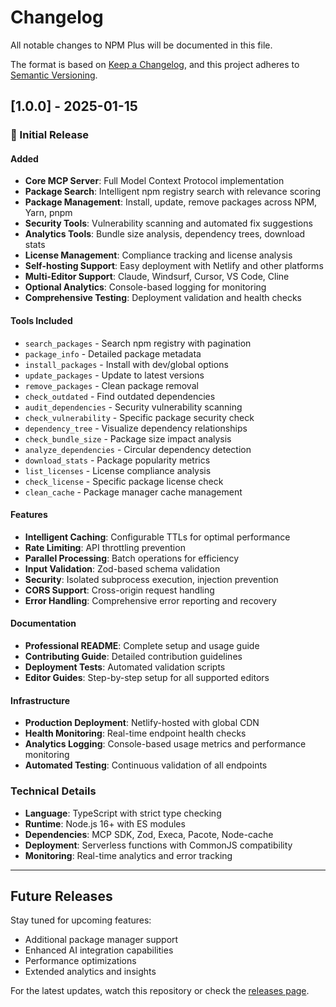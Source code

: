 # Changelog

All notable changes to NPM Plus will be documented in this file.

The format is based on [Keep a Changelog](https://keepachangelog.com/en/1.0.0/),
and this project adheres to [Semantic Versioning](https://semver.org/spec/v2.0.0.html).

## [1.0.0] - 2025-01-15

### 🎉 Initial Release

#### Added
- **Core MCP Server**: Full Model Context Protocol implementation
- **Package Search**: Intelligent npm registry search with relevance scoring
- **Package Management**: Install, update, remove packages across NPM, Yarn, pnpm
- **Security Tools**: Vulnerability scanning and automated fix suggestions
- **Analytics Tools**: Bundle size analysis, dependency trees, download stats
- **License Management**: Compliance tracking and license analysis
- **Self-hosting Support**: Easy deployment with Netlify and other platforms
- **Multi-Editor Support**: Claude, Windsurf, Cursor, VS Code, Cline
- **Optional Analytics**: Console-based logging for monitoring
- **Comprehensive Testing**: Deployment validation and health checks

#### Tools Included
- `search_packages` - Search npm registry with pagination
- `package_info` - Detailed package metadata
- `install_packages` - Install with dev/global options
- `update_packages` - Update to latest versions
- `remove_packages` - Clean package removal
- `check_outdated` - Find outdated dependencies
- `audit_dependencies` - Security vulnerability scanning
- `check_vulnerability` - Specific package security check
- `dependency_tree` - Visualize dependency relationships
- `check_bundle_size` - Package size impact analysis
- `analyze_dependencies` - Circular dependency detection
- `download_stats` - Package popularity metrics
- `list_licenses` - License compliance analysis
- `check_license` - Specific package license check
- `clean_cache` - Package manager cache management

#### Features
- **Intelligent Caching**: Configurable TTLs for optimal performance
- **Rate Limiting**: API throttling prevention
- **Parallel Processing**: Batch operations for efficiency
- **Input Validation**: Zod-based schema validation
- **Security**: Isolated subprocess execution, injection prevention
- **CORS Support**: Cross-origin request handling
- **Error Handling**: Comprehensive error reporting and recovery

#### Documentation
- **Professional README**: Complete setup and usage guide
- **Contributing Guide**: Detailed contribution guidelines
- **Deployment Tests**: Automated validation scripts
- **Editor Guides**: Step-by-step setup for all supported editors

#### Infrastructure
- **Production Deployment**: Netlify-hosted with global CDN
- **Health Monitoring**: Real-time endpoint health checks
- **Analytics Logging**: Console-based usage metrics and performance monitoring
- **Automated Testing**: Continuous validation of all endpoints

### Technical Details
- **Language**: TypeScript with strict type checking
- **Runtime**: Node.js 16+ with ES modules
- **Dependencies**: MCP SDK, Zod, Execa, Pacote, Node-cache
- **Deployment**: Serverless functions with CommonJS compatibility
- **Monitoring**: Real-time analytics and error tracking

---

## Future Releases

Stay tuned for upcoming features:
- Additional package manager support
- Enhanced AI integration capabilities  
- Performance optimizations
- Extended analytics and insights

For the latest updates, watch this repository or check the [releases page](https://github.com/shacharsol/js-package-manager-mcp/releases).